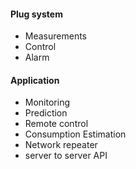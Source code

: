 #### Plug system
  - Measurements
  - Control
  - Alarm
  
#### Application
  - Monitoring
  - Prediction
  - Remote control
  - Consumption Estimation
  - Network repeater
  - server to server API
  
